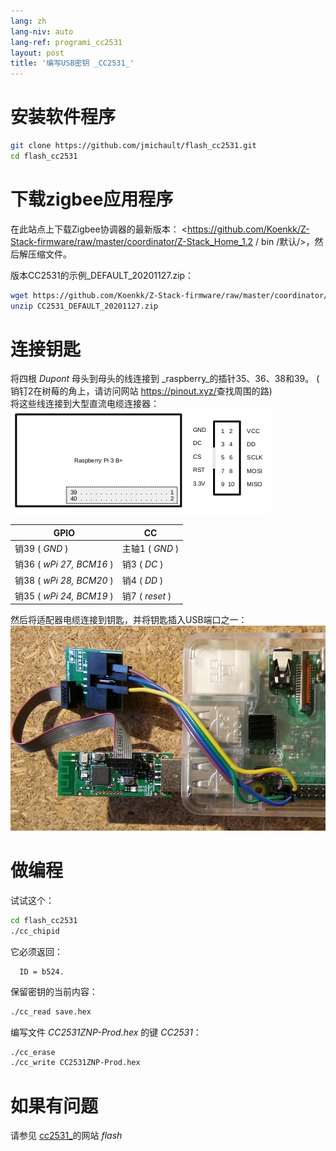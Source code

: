 ```yaml
---
lang: zh
lang-niv: auto
lang-ref: programi_cc2531
layout: post
title: '编写USB密钥 _CC2531_'
---
```


# 安装软件程序

```bash
git clone https://github.com/jmichault/flash_cc2531.git
cd flash_cc2531
```
 
# 下载zigbee应用程序
在此站点上下载Zigbee协调器的最新版本： <https://github.com/Koenkk/Z-Stack-firmware/raw/master/coordinator/Z-Stack_Home_1.2 / bin /默认/>，然后解压缩文件。

版本CC2531的示例_DEFAULT_20201127.zip：

```bash
wget https://github.com/Koenkk/Z-Stack-firmware/raw/master/coordinator/Z-Stack_Home_1.2/bin/default/CC2531_DEFAULT_20201127.zip
unzip CC2531_DEFAULT_20201127.zip
```

# 连接钥匙

将四根 _Dupont_ 母头到母头的线连接到 _raspberry_的插针35、36、38和39。 ( 销钉2在树莓的角上，请访问网站 <https://pinout.xyz/>查找周围的路)  
将这些线连接到大型直流电缆连接器：  
![](/public/raspberry-cc.png "disposition _raspberry_ et _CC_") 

| GPIO | CC |
| ---------------------------- | ------------------- | 
|销39 ( _GND_ )           |主轴1 ( _GND_ )  |	
|销36 ( _wPi 27, BCM16_ ) |销3 ( _DC_ )   | 
|销38 ( _wPi 28, BCM20_ ) |销4 ( _DD_ )   | 
|销35 ( _wPi 24, BCM19_ ) |销7 ( _reset_ )| 

然后将适配器电缆连接到钥匙，并将钥匙插入USB端口之一：
![](/public/Raspberry-CC2531.jpg " _raspberry_ et _CC_") 


# 做编程

试试这个：
```bash
cd flash_cc2531
./cc_chipid
```
它必须返回：
```
  ID = b524.
```

保留密钥的当前内容：
```bash
./cc_read save.hex
```

编写文件 _CC2531ZNP-Prod.hex_ 的键 _CC2531_：
```bash
./cc_erase
./cc_write CC2531ZNP-Prod.hex
```

# 如果有问题
请参见 [ cc2531_](https://jmichault.github.io/flash_cc2531-dok/)的网站 _flash_
